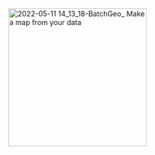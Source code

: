 <img width="272" alt="2022-05-11 14_13_18-BatchGeo_ Make a map from your data" src="https://user-images.githubusercontent.com/1960441/167928277-d83aa407-32c2-4e43-88bc-48a09f972654.png">
